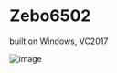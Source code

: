 # Zebo6502
built on Windows, VC2017

![image](https://user-images.githubusercontent.com/25188464/123367414-e5385280-d547-11eb-8fd4-729c2ee896b2.png)
